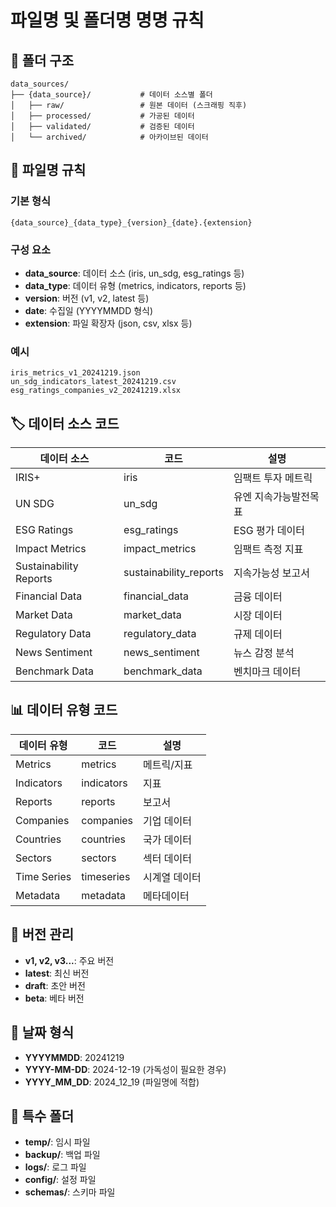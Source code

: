 # 파일명 및 폴더명 명명 규칙

## 📁 폴더 구조

```
data_sources/
├── {data_source}/           # 데이터 소스별 폴더
│   ├── raw/                 # 원본 데이터 (스크래핑 직후)
│   ├── processed/           # 가공된 데이터
│   ├── validated/           # 검증된 데이터
│   └── archived/            # 아카이브된 데이터
```

## 📄 파일명 규칙

### 기본 형식
```
{data_source}_{data_type}_{version}_{date}.{extension}
```

### 구성 요소
- **data_source**: 데이터 소스 (iris, un_sdg, esg_ratings 등)
- **data_type**: 데이터 유형 (metrics, indicators, reports 등)
- **version**: 버전 (v1, v2, latest 등)
- **date**: 수집일 (YYYYMMDD 형식)
- **extension**: 파일 확장자 (json, csv, xlsx 등)

### 예시
```
iris_metrics_v1_20241219.json
un_sdg_indicators_latest_20241219.csv
esg_ratings_companies_v2_20241219.xlsx
```

## 🏷️ 데이터 소스 코드

| 데이터 소스 | 코드 | 설명 |
|------------|------|------|
| IRIS+ | iris | 임팩트 투자 메트릭 |
| UN SDG | un_sdg | 유엔 지속가능발전목표 |
| ESG Ratings | esg_ratings | ESG 평가 데이터 |
| Impact Metrics | impact_metrics | 임팩트 측정 지표 |
| Sustainability Reports | sustainability_reports | 지속가능성 보고서 |
| Financial Data | financial_data | 금융 데이터 |
| Market Data | market_data | 시장 데이터 |
| Regulatory Data | regulatory_data | 규제 데이터 |
| News Sentiment | news_sentiment | 뉴스 감정 분석 |
| Benchmark Data | benchmark_data | 벤치마크 데이터 |

## 📊 데이터 유형 코드

| 데이터 유형 | 코드 | 설명 |
|------------|------|------|
| Metrics | metrics | 메트릭/지표 |
| Indicators | indicators | 지표 |
| Reports | reports | 보고서 |
| Companies | companies | 기업 데이터 |
| Countries | countries | 국가 데이터 |
| Sectors | sectors | 섹터 데이터 |
| Time Series | timeseries | 시계열 데이터 |
| Metadata | metadata | 메타데이터 |

## 🔄 버전 관리

- **v1, v2, v3...**: 주요 버전
- **latest**: 최신 버전
- **draft**: 초안 버전
- **beta**: 베타 버전

## 📅 날짜 형식

- **YYYYMMDD**: 20241219
- **YYYY-MM-DD**: 2024-12-19 (가독성이 필요한 경우)
- **YYYY_MM_DD**: 2024_12_19 (파일명에 적합)

## 📁 특수 폴더

- **temp/**: 임시 파일
- **backup/**: 백업 파일
- **logs/**: 로그 파일
- **config/**: 설정 파일
- **schemas/**: 스키마 파일
